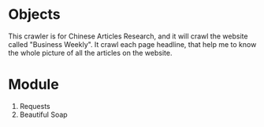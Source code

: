 # Objects

This crawler is for Chinese Articles Research, and it will crawl the website called "Business Weekly". It crawl each page headline, that help me to know the whole picture of all the articles on the website.


# Module

1. Requests
2. Beautiful Soap